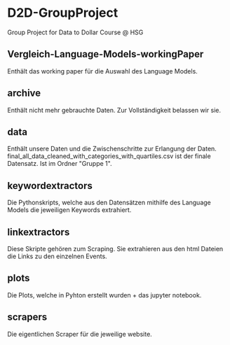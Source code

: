 # D2D-GroupProject
Group Project for Data to Dollar Course @ HSG
## Vergleich-Language-Models-workingPaper<br />
Enthält das working paper für die Auswahl des Language Models.<br />
## archive<br />
Enthält nicht mehr gebrauchte Daten. Zur Vollständigkeit belassen wir sie.<br />
## data<br />
Enthält unsere Daten und die Zwischenschritte zur Erlangung der Daten.<br />
final_all_data_cleaned_with_categories_with_quartiles.csv ist der finale Datensatz. Ist im Ordner "Gruppe 1".<br />
## keywordextractors<br />
Die Pythonskripts, welche aus den Datensätzen mithilfe des Language Models die jeweiligen Keywords extrahiert.<br />
## linkextractors<br />
Diese Skripte gehören zum Scraping. Sie extrahieren aus den html Dateien die Links zu den einzelnen Events.<br />
## plots<br />
Die Plots, welche in Pyhton erstellt wurden + das jupyter notebook.<br />
## scrapers<br />
Die eigentlichen Scraper für die jeweilige website.


